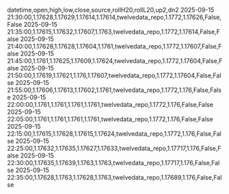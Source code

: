 datetime,open,high,low,close,source,rollH20,rollL20,up2,dn2
2025-09-15 21:30:00,1.17628,1.17629,1.17614,1.17614,twelvedata_repo,1.1772,1.17626,False,False
2025-09-15 21:35:00,1.17615,1.17632,1.17607,1.1763,twelvedata_repo,1.1772,1.17614,False,False
2025-09-15 21:40:00,1.17628,1.17628,1.17604,1.1761,twelvedata_repo,1.1772,1.17607,False,False
2025-09-15 21:45:00,1.1761,1.17625,1.17609,1.17624,twelvedata_repo,1.1772,1.17604,False,False
2025-09-15 21:50:00,1.17619,1.17621,1.176,1.17607,twelvedata_repo,1.1772,1.17604,False,False
2025-09-15 21:55:00,1.17606,1.17613,1.17602,1.1761,twelvedata_repo,1.1772,1.176,False,False
2025-09-15 22:00:00,1.1761,1.1761,1.1761,1.1761,twelvedata_repo,1.1772,1.176,False,False
2025-09-15 22:05:00,1.1761,1.1761,1.1761,1.1761,twelvedata_repo,1.1772,1.176,False,False
2025-09-15 22:15:00,1.17615,1.17628,1.17615,1.17624,twelvedata_repo,1.1772,1.176,False,False
2025-09-15 22:25:00,1.17632,1.17635,1.17627,1.17633,twelvedata_repo,1.17717,1.176,False,False
2025-09-15 22:30:00,1.17635,1.17639,1.1763,1.1763,twelvedata_repo,1.17717,1.176,False,False
2025-09-15 22:35:00,1.17628,1.1763,1.17628,1.1763,twelvedata_repo,1.17689,1.176,False,False
